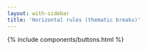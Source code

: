 ```yaml
---
layout: with-sidebar
title: 'Horizontal rules (thematic breaks)'
---
```


{% include components/buttons.html %}
